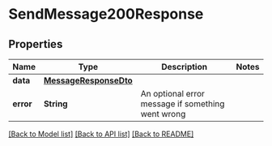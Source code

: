 # SendMessage200Response

## Properties
Name | Type | Description | Notes
------------ | ------------- | ------------- | -------------
**data** | [**MessageResponseDto**](MessageResponseDto.md) |  | 
**error** | **String** | An optional error message if something went wrong | 

[[Back to Model list]](../README.md#documentation-for-models) [[Back to API list]](../README.md#documentation-for-api-endpoints) [[Back to README]](../README.md)


